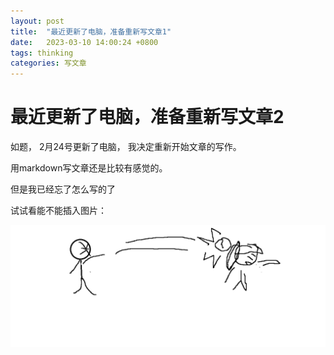 ```yaml
---
layout: post
title:  "最近更新了电脑，准备重新写文章1"
date:   2023-03-10 14:00:24 +0800
tags: thinking
categories: 写文章
---
```


# 最近更新了电脑，准备重新写文章2

如题， 2月24号更新了电脑， 我决定重新开始文章的写作。

用markdown写文章还是比较有感觉的。 

但是我已经忘了怎么写的了



试试看能不能插入图片：

![image-20230310](images/%E5%BC%80%E5%85%83%E7%A0%B8%E5%A6%88%E5%A6%88.bmp)







